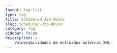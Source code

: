 ```yaml
---
layout: tag-list
type: tag
title: Scheduled-Job-Abuse
slug: Scheduled-Job-Abuse
category: Tag
sidebar: false
description: >
    Vulnerabilidades de entidades externas XML.
---
```


